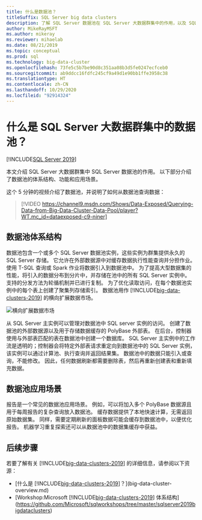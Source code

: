 ```yaml
---
title: 什么是数据池？
titleSuffix: SQL Server big data clusters
description: 了解 SQL Server 数据池在 SQL Server 大数据群集中的作用，以及 SQL 数据池的体系结构和功能。
author: MikeRayMSFT
ms.author: mikeray
ms.reviewer: mihaelab
ms.date: 08/21/2019
ms.topic: conceptual
ms.prod: sql
ms.technology: big-data-cluster
ms.openlocfilehash: 73fe5c5b7be90d8c351aa08b3d5fe0247ecfceb0
ms.sourcegitcommit: ab9ddcc16fdfc245cf9a49d1e90bb1ffe3958c38
ms.translationtype: HT
ms.contentlocale: zh-CN
ms.lasthandoff: 10/29/2020
ms.locfileid: "92914324"
---
```

# <a name="what-are-data-pools-in-a-sql-server-big-data-cluster"></a>什么是 SQL Server 大数据群集中的数据池？

[!INCLUDE[SQL Server 2019](../includes/applies-to-version/sqlserver2019.md)]

本文介绍 SQL Server 大数据群集中 SQL Server 数据池的作用。 以下部分介绍了数据池的体系结构、功能和应用场景。

这个 5 分钟的视频介绍了数据池，并说明了如何从数据池查询数据：

> [!VIDEO https://channel9.msdn.com/Shows/Data-Exposed/Querying-Data-from-Big-Data-Cluster-Data-Pool/player?WT.mc_id=dataexposed-c9-niner]

## <a name="data-pool-architecture"></a>数据池体系结构

数据池包含一个或多个 SQL Server 数据池实例，这些实例为群集提供永久的 SQL Server 存储。 它允许在外部数据源中对缓存数据执行性能查询并分担作业。 使用 T-SQL 查询或 Spark 作业将数据引入到数据池中。 为了提高大型数据集的性能，将引入的数据分布到分片中，并存储在池中的所有 SQL Server 实例中。 支持的分发方法为轮循机制并已进行复制。 为了优化读取访问，在每个数据池实例中的每个表上创建了聚集列存储索引。 数据池用作 [!INCLUDE[big-data-clusters-2019](../includes/ssbigdataclusters-ss-nover.md)] 的横向扩展数据市场。

![横向扩展数据市场](media/concept-data-pool/data-virtualization-improvements.png)

从 SQL Server 主实例可以管理对数据池中 SQL server 实例的访问。 创建了数据池的外部数据源以及用于存储数据缓存的 PolyBase 外部表。 在后台，控制器使用与外部表匹配的表在数据池中创建一个数据库。 SQL Server 主实例中的工作流是透明的；控制器会将特定外部表请求重定向到数据池中的 SQL Server 实例，该实例可以通过计算池、执行查询并返回结果集。 数据池中的数据只能引入或查询，不能修改。 因此，任何数据刷新都需要删除表，然后再重新创建表和重新填充数据。

## <a name="data-pool-scenarios"></a>数据池应用场景

 报告是一个常见的数据池应用场景。 例如，可以将加入多个 PolyBase 数据源且用于每周报告的复杂查询放入数据池。 缓存数据提供了本地快速计算，无需返回原始数据集。 同样，需要定期刷新的面板数据可能会缓存到数据池中，以便优化报告。 机器学习重复探索还可以从数据池中的数据集缓存中获益。

## <a name="next-steps"></a>后续步骤

若要了解有关 [!INCLUDE[big-data-clusters-2019](../includes/ssbigdataclusters-ss-nover.md)] 的详细信息，请参阅以下资源：

- [什么是 [!INCLUDE[big-data-clusters-2019](../includes/ssbigdataclusters-ver15.md)]？](big-data-cluster-overview.md)
- [Workshop:Microsoft [!INCLUDE[big-data-clusters-2019](../includes/ssbigdataclusters-ss-nover.md)] 体系结构](https://github.com/Microsoft/sqlworkshops/tree/master/sqlserver2019bigdataclusters)
